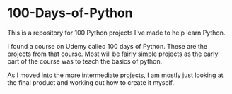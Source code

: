 # 100-Days-of-Python
This is a repository for 100 Python projects I've made to help learn Python.

I found a course on Udemy called 100 days of Python. These are the projects from that course. Most will be fairly simple projects as the early part of the course was to teach the basics of python. 

As I moved into the more intermediate projects, I am mostly just looking at the final product and working out how to create it myself.
